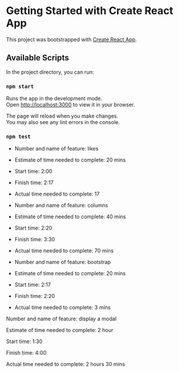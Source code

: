 # Getting Started with Create React App

This project was bootstrapped with [Create React App](https://github.com/facebook/create-react-app).

## Available Scripts

In the project directory, you can run:

### `npm start`

Runs the app in the development mode.\
Open [http://localhost:3000](http://localhost:3000) to view it in your browser.

The page will reload when you make changes.\
You may also see any lint errors in the console.

### `npm test`

- Number and name of feature: likes

- Estimate of time needed to complete: 20 mins

- Start time: 2:00

- Finish time: 2:17

- Actual time needed to complete: 17

- Number and name of feature: columns

- Estimate of time needed to complete: 40 mins

- Start time: 2:20

- Finish time: 3:30

- Actual time needed to complete: 70 mins

- Number and name of feature: bootstrap

- Estimate of time needed to complete: 20 mins

- Start time: 2:17

- Finish time: 2:20

- Actual time needed to complete: 3 mins

Number and name of feature: display a modal

Estimate of time needed to complete: 2 hour

Start time: 1:30

Finish time: 4:00

Actual time needed to complete: 2 hours 30 mins
